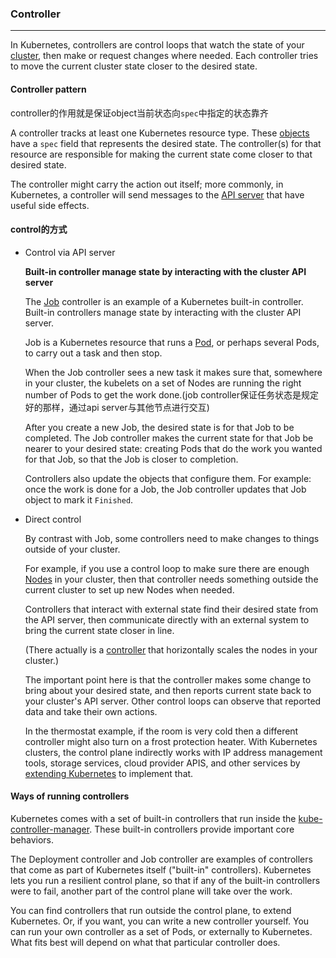 ### Controller

---

In Kubernetes, controllers are control loops that watch the state of your [cluster](https://kubernetes.io/docs/reference/glossary/?all=true#term-cluster), then make or request changes where needed. Each controller tries to move the current cluster state closer to the desired state.

#### Controller pattern

controller的作用就是保证object当前状态向`spec`中指定的状态靠齐

A controller tracks at least one Kubernetes resource type. These [objects](https://kubernetes.io/docs/concepts/overview/working-with-objects/kubernetes-objects/#kubernetes-objects) have a `spec` field that represents the desired state. The controller(s) for that resource are responsible for making the current state come closer to that desired state.

The controller might carry the action out itself; more commonly, in Kubernetes, a controller will send messages to the [API server](https://kubernetes.io/docs/concepts/overview/components/#kube-apiserver) that have useful side effects. 

#### control的方式

- Control via API server

  **Built-in controller manage state by interacting with the cluster API server**

  The [Job](https://kubernetes.io/docs/concepts/workloads/controllers/job/) controller is an example of a Kubernetes built-in controller. Built-in controllers manage state by interacting with the cluster API server.

  Job is a Kubernetes resource that runs a [Pod](https://kubernetes.io/docs/concepts/workloads/pods/), or perhaps several Pods, to carry out a task and then stop.

  When the Job controller sees a new task it makes sure that, somewhere in your cluster, the kubelets on a set of Nodes are running the right number of Pods to get the work done.(job controller保证任务状态是规定好的那样，通过api server与其他节点进行交互)

  After you create a new Job, the desired state is for that Job to be completed. The Job controller makes the current state for that Job be nearer to your desired state: creating Pods that do the work you wanted for that Job, so that the Job is closer to completion.

  Controllers also update the objects that configure them. For example: once the work is done for a Job, the Job controller updates that Job object to mark it `Finished`.

- Direct control

  By contrast with Job, some controllers need to make changes to things outside of your cluster.

  For example, if you use a control loop to make sure there are enough [Nodes](https://kubernetes.io/docs/concepts/architecture/nodes/) in your cluster, then that controller needs something outside the current cluster to set up new Nodes when needed.

  Controllers that interact with external state find their desired state from the API server, then communicate directly with an external system to bring the current state closer in line.

  (There actually is a [controller](https://github.com/kubernetes/autoscaler/) that horizontally scales the nodes in your cluster.)

  The important point here is that the controller makes some change to bring about your desired state, and then reports current state back to your cluster's API server. Other control loops can observe that reported data and take their own actions.

  In the thermostat example, if the room is very cold then a different controller might also turn on a frost protection heater. With Kubernetes clusters, the control plane indirectly works with IP address management tools, storage services, cloud provider APIS, and other services by [extending Kubernetes](https://kubernetes.io/docs/concepts/extend-kubernetes/) to implement that.

#### Ways of running controllers

Kubernetes comes with a set of built-in controllers that run inside the [kube-controller-manager](https://kubernetes.io/docs/reference/command-line-tools-reference/kube-controller-manager/). These built-in controllers provide important core behaviors.

The Deployment controller and Job controller are examples of controllers that come as part of Kubernetes itself ("built-in" controllers). Kubernetes lets you run a resilient control plane, so that if any of the built-in controllers were to fail, another part of the control plane will take over the work.

You can find controllers that run outside the control plane, to extend Kubernetes. Or, if you want, you can write a new controller yourself. You can run your own controller as a set of Pods, or externally to Kubernetes. What fits best will depend on what that particular controller does.